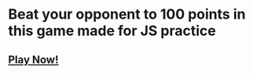 # Beat your opponent to 100 points in this game made for JS practice
## <a href="https://arslan2591.github.io/diceScoreGame/" target="_blank">Play Now!</a>
